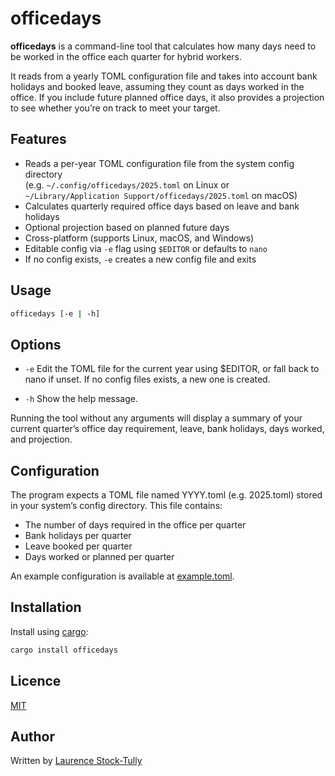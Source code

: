 # officedays

**officedays** is a command-line tool that calculates how many days need to be worked in the office each quarter for hybrid workers.

It reads from a yearly TOML configuration file and takes into account bank holidays and booked leave, assuming they count as days worked in the office. If you include future planned office days, it also provides a projection to see whether you’re on track to meet your target.

## Features

- Reads a per-year TOML configuration file from the system config directory  
  (e.g. `~/.config/officedays/2025.toml` on Linux or `~/Library/Application Support/officedays/2025.toml` on macOS)
- Calculates quarterly required office days based on leave and bank holidays
- Optional projection based on planned future days
- Cross-platform (supports Linux, macOS, and Windows)
- Editable config via `-e` flag using `$EDITOR` or defaults to `nano`
- If no config exists, `-e` creates a new config file and exits

## Usage

```bash
officedays [-e | -h]
```

## Options

- `-e`
Edit the TOML file for the current year using $EDITOR, or fall back to nano if unset. If no config files exists, a new one is created.

- `-h`
Show the help message.

Running the tool without any arguments will display a summary of your current quarter’s office day requirement, leave, bank holidays, days worked, and projection.

## Configuration

The program expects a TOML file named YYYY.toml (e.g. 2025.toml) stored in your system’s config directory. This file contains:

- The number of days required in the office per quarter
- Bank holidays per quarter
- Leave booked per quarter
- Days worked or planned per quarter

An example configuration is available at [example.toml](example.toml).

## Installation

Install using [cargo](https://doc.rust-lang.org/cargo/getting-started/installation.html):

```bash
cargo install officedays
```

## Licence

[MIT](LICENSE)

## Author

Written by [Laurence Stock-Tully](https://github.com/lst1000)
